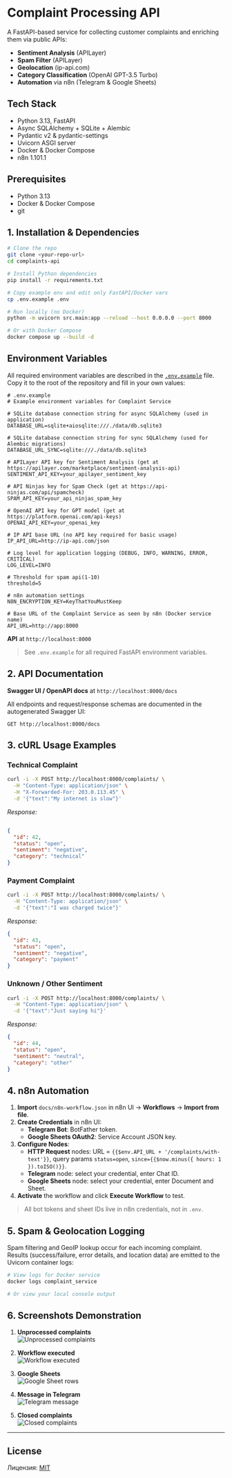 # Complaint Processing API

A FastAPI-based service for collecting customer complaints and enriching them via public APIs:

- **Sentiment Analysis** (APILayer)  
- **Spam Filter** (APILayer)  
- **Geolocation** (ip-api.com)  
- **Category Classification** (OpenAI GPT-3.5 Turbo)  
- **Automation** via n8n (Telegram & Google Sheets)  

## Tech Stack

- Python 3.13, FastAPI  
- Async SQLAlchemy + SQLite + Alembic  
- Pydantic v2 & pydantic-settings  
- Uvicorn ASGI server  
- Docker & Docker Compose  
- n8n 1.101.1  

## Prerequisites

- Python 3.13  
- Docker & Docker Compose  
- git  

## 1. Installation & Dependencies

```bash
# Clone the repo
git clone <your-repo-url>
cd complaints-api

# Install Python dependencies
pip install -r requirements.txt

# Copy example env and edit only FastAPI/Docker vars
cp .env.example .env

# Run locally (no Docker)
python -m uvicorn src.main:app --reload --host 0.0.0.0 --port 8000

# Or with Docker Compose
docker compose up --build -d
```
## Environment Variables

All required environment variables are described in the [`.env.example`](.env.example) file.  
Copy it to the root of the repository and fill in your own values:

```env
# .env.example
# Example environment variables for Complaint Service

# SQLite database connection string for async SQLAlchemy (used in application)
DATABASE_URL=sqlite+aiosqlite:///./data/db.sqlite3

# SQLite database connection string for sync SQLAlchemy (used for Alembic migrations)
DATABASE_URL_SYNC=sqlite:///./data/db.sqlite3

# APILayer API key for Sentiment Analysis (get at https://apilayer.com/marketplace/sentiment-analysis-api)
SENTIMENT_API_KEY=your_apilayer_sentiment_key

# API Ninjas key for Spam Check (get at https://api-ninjas.com/api/spamcheck)
SPAM_API_KEY=your_api_ninjas_spam_key

# OpenAI API key for GPT model (get at https://platform.openai.com/api-keys)
OPENAI_API_KEY=your_openai_key

# IP API base URL (no API key required for basic usage)
IP_API_URL=http://ip-api.com/json

# Log level for application logging (DEBUG, INFO, WARNING, ERROR, CRITICAL)
LOG_LEVEL=INFO

# Threshold for spam api(1-10)
threshold=5

# n8n automation settings
N8N_ENCRYPTION_KEY=KeyThatYouMustKeep

# Base URL of the Complaint Service as seen by n8n (Docker service name)
API_URL=http://app:8000
```

**API** at `http://localhost:8000`    

> See `.env.example` for all required FastAPI environment variables.

## 2. API Documentation

**Swagger UI / OpenAPI docs** at `http://localhost:8000/docs`

All endpoints and request/response schemas are documented in the autogenerated Swagger UI:

```
GET http://localhost:8000/docs
```

## 3. cURL Usage Examples

### Technical Complaint

```bash
curl -i -X POST http://localhost:8000/complaints/ \
  -H "Content-Type: application/json" \
  -H "X-Forwarded-For: 203.0.113.45" \
  -d '{"text":"My internet is slow"}'
```

_Response:_

```json

{
  "id": 42,
  "status": "open",
  "sentiment": "negative",
  "category": "technical"
}

```

### Payment Complaint

```bash
curl -i -X POST http://localhost:8000/complaints/ \
  -H "Content-Type: application/json" \
  -d '{"text":"I was charged twice"}'
```

_Response:_

```json
{
  "id": 43,
  "status": "open",
  "sentiment": "negative",
  "category": "payment"
}
```

### Unknown / Other Sentiment

```bash
curl -i -X POST http://localhost:8000/complaints/ \
  -H "Content-Type: application/json" \
  -d '{"text":"Just saying hi"}'
```

_Response:_

```json
{
  "id": 44,
  "status": "open",
  "sentiment": "neutral",
  "category": "other"
}
```

## 4. n8n Automation

1. **Import** `docs/n8n-workflow.json` in n8n UI → **Workflows** → **Import from file**.  
2. **Create Credentials** in n8n UI:  
   - **Telegram Bot**: BotFather token.  
   - **Google Sheets OAuth2**: Service Account JSON key.  
3. **Configure Nodes**:  
   - **HTTP Request** nodes: URL = `{{$env.API_URL + '/complaints/with-text'}}`, query params `status=open`, `since={{$now.minus({ hours: 1 }).toISO()}}`.  
   - **Telegram** node: select your credential, enter Chat ID.  
   - **Google Sheets** node: select your credential, enter Document and Sheet.  
4. **Activate** the workflow and click **Execute Workflow** to test.

> All bot tokens and sheet IDs live in n8n credentials, not in `.env`.

## 5. Spam & Geolocation Logging

Spam filtering and GeoIP lookup occur for each incoming complaint.  
Results (success/failure, error details, and location data) are emitted to the Uvicorn container logs:

```bash
# View logs for Docker service
docker logs complaint_service

# Or view your local console output
```

## 6. Screenshots Demonstration


1. **Unprocessed complaints**  
   ![Unprocessed complaints](docs/screenshots/01_unprocessed_complaints.png)

2. **Workflow executed**  
   ![Workflow executed](docs/screenshots/02_workflow_executed.png)

3. **Google Sheets**  
   ![Google Sheet rows](docs/screenshots/03_google_sheet.png)

4. **Message in Telegram**  
   ![Telegram message](docs/screenshots/04_telegram_message.png)

5. **Closed complaints**  
   ![Closed complaints](docs/screenshots/05_closed_complaints.png)

---

## License

Лицензия: [MIT](LICENSE)
